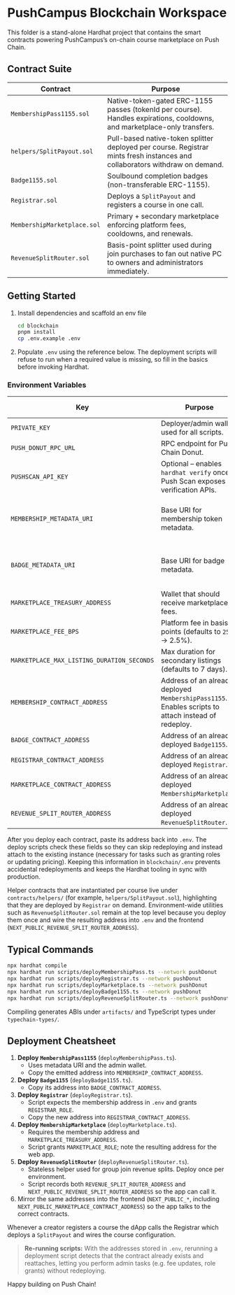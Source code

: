 # PushCampus Blockchain Workspace

This folder is a stand-alone Hardhat project that contains the smart contracts powering PushCampus’s on-chain course marketplace on Push Chain.

## Contract Suite

| Contract                      | Purpose                                                                                                              |
| ----------------------------- | -------------------------------------------------------------------------------------------------------------------- |
| `MembershipPass1155.sol`      | Native-token-gated ERC-1155 passes (tokenId per course). Handles expirations, cooldowns, and marketplace-only transfers.    |
| `helpers/SplitPayout.sol`     | Pull-based native-token splitter deployed per course. Registrar mints fresh instances and collaborators withdraw on demand. |
| `Badge1155.sol`               | Soulbound completion badges (non-transferable ERC-1155).                                                             |
| `Registrar.sol`               | Deploys a `SplitPayout` and registers a course in one call.                                                          |
| `MembershipMarketplace.sol`   | Primary + secondary marketplace enforcing platform fees, cooldowns, and renewals.                                   |
| `RevenueSplitRouter.sol`      | Basis-point splitter used during join purchases to fan out native PC to owners and administrators immediately.           |

## Getting Started

1. Install dependencies and scaffold an env file

   ```bash
   cd blockchain
   pnpm install
   cp .env.example .env
   ```

2. Populate `.env` using the reference below. The deployment scripts will refuse
   to run when a required value is missing, so fill in the basics before
   invoking Hardhat.

### Environment Variables

| Key                                       | Purpose                                                                                             | When to provide it                         |
| ----------------------------------------- | --------------------------------------------------------------------------------------------------- | ------------------------------------------ |
| `PRIVATE_KEY`                             | Deployer/admin wallet used for all scripts.                                                         | **Before** first deployment                |
| `PUSH_DONUT_RPC_URL`                      | RPC endpoint for Push Chain Donut.                                                                  | **Before** first deployment                |
| `PUSHSCAN_API_KEY`                        | Optional – enables `hardhat verify` once Push Scan exposes verification APIs.                       | Optional                                   |
| `MEMBERSHIP_METADATA_URI`                 | Base URI for membership token metadata.                                                             | Before deployment (or leave blank to skip) |
| `BADGE_METADATA_URI`                      | Base URI for badge metadata.                                                                        | Before deployment (or leave blank to skip) |
| `MARKETPLACE_TREASURY_ADDRESS`            | Wallet that should receive marketplace fees.                                                        | **Before** marketplace deployment          |
| `MARKETPLACE_FEE_BPS`                     | Platform fee in basis points (defaults to `250` → 2.5%).                                            | Optional                                   |
| `MARKETPLACE_MAX_LISTING_DURATION_SECONDS`| Max duration for secondary listings (defaults to 7 days).                                           | Optional                                   |
| `MEMBERSHIP_CONTRACT_ADDRESS`             | Address of an already deployed `MembershipPass1155`. Enables scripts to attach instead of redeploy. | **After** first deployment                 |
| `BADGE_CONTRACT_ADDRESS`                  | Address of an already deployed `Badge1155`.                                                         | **After** first deployment                 |
| `REGISTRAR_CONTRACT_ADDRESS`              | Address of an already deployed `Registrar`.                                                         | **After** first deployment                 |
| `MARKETPLACE_CONTRACT_ADDRESS`            | Address of an already deployed `MembershipMarketplace`.                                             | **After** first deployment                 |
| `REVENUE_SPLIT_ROUTER_ADDRESS`            | Address of an already deployed `RevenueSplitRouter`.                                                | **After** first deployment                 |

After you deploy each contract, paste its address back into `.env`. The deploy
scripts check these fields so they can skip redeploying and instead attach to
the existing instance (necessary for tasks such as granting roles or updating
pricing). Keeping this information in `blockchain/.env` prevents accidental
redeployments and keeps the Hardhat tooling in sync with production.

Helper contracts that are instantiated per course live under `contracts/helpers/` (for example, `helpers/SplitPayout.sol`), highlighting that they are deployed by `Registrar` on demand. Environment-wide utilities such as `RevenueSplitRouter.sol` remain at the top level because you deploy them once and wire the resulting address into `.env` and the frontend (`NEXT_PUBLIC_REVENUE_SPLIT_ROUTER_ADDRESS`).

## Typical Commands

```bash
npx hardhat compile
npx hardhat run scripts/deployMembershipPass.ts --network pushDonut
npx hardhat run scripts/deployRegistrar.ts --network pushDonut
npx hardhat run scripts/deployMarketplace.ts --network pushDonut
npx hardhat run scripts/deployBadge1155.ts --network pushDonut
npx hardhat run scripts/deployRevenueSplitRouter.ts --network pushDonut
```

Compiling generates ABIs under `artifacts/` and TypeScript types under `typechain-types/`.

## Deployment Cheatsheet

1. **Deploy `MembershipPass1155`** (`deployMembershipPass.ts`).
   - Uses metadata URI and the admin wallet.
   - Copy the emitted address into `MEMBERSHIP_CONTRACT_ADDRESS`.
2. **Deploy `Badge1155`** (`deployBadge1155.ts`).
   - Copy its address into `BADGE_CONTRACT_ADDRESS`.
3. **Deploy `Registrar`** (`deployRegistrar.ts`).
   - Script expects the membership address in `.env` and grants `REGISTRAR_ROLE`.
   - Copy the new address into `REGISTRAR_CONTRACT_ADDRESS`.
4. **Deploy `MembershipMarketplace`** (`deployMarketplace.ts`).
   - Requires the membership address and `MARKETPLACE_TREASURY_ADDRESS`.
   - Script grants `MARKETPLACE_ROLE`; note the resulting address for the web app.
5. **Deploy `RevenueSplitRouter`** (`deployRevenueSplitRouter.ts`).
   - Stateless helper used for group join revenue splits. Deploy once per environment.
   - Script records both `REVENUE_SPLIT_ROUTER_ADDRESS` and `NEXT_PUBLIC_REVENUE_SPLIT_ROUTER_ADDRESS` so the app can call it.
6. Mirror the same addresses into the frontend (`NEXT_PUBLIC_*`, including
   `NEXT_PUBLIC_MARKETPLACE_CONTRACT_ADDRESS`) so the app talks to the correct contracts.

Whenever a creator registers a course the dApp calls the Registrar which deploys a `SplitPayout` and wires the course configuration.

> **Re-running scripts:** With the addresses stored in `.env`, rerunning a
> deployment script detects that the contract already exists and reattaches,
> letting you perform admin tasks (e.g. fee updates, role grants) without
> redeploying.

Happy building on Push Chain!
